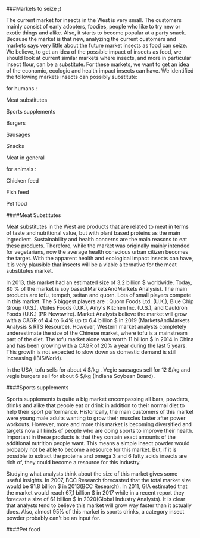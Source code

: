 ###Markets to seize ;)

The current market for insects in the West is very small. The customers mainly consist of early adopters, foodies, people who like to try new or exotic things and alike. Also, it starts to become popular at a party snack. Because the market is that new, analyzing the current customers and markets says very little about the future market insects as food can seize. We believe, to get an idea of the possible impact of insects as food, we should look at current similar markets where insects, and more in particular insect flour, can be a substitute. For these markets, we want to get an idea of the economic, ecologic and health impact insects can have. We identified the following markets insects can possibly substitute:

for humans :

Meat substitutes

Sports supplements

Burgers

Sausages

Snacks

Meat in general

for animals :

Chicken feed

Fish feed

Pet food

####Meat Substitutes

Meat substitutes in the West are products that are related to meat in terms of taste and nutritional value, but with plant based proteins as the main ingredient. Sustainability and health concerns are the main reasons to eat these products. Therefore, while the market was originally mainly intended for vegetarians, now the average health conscious urban citizen becomes the target. With the apparent health and ecological impact insects can have, it is very plausible that insects will be a viable alternative for the meat substitutes market.

In 2013, this market had an estimated size of 3.2 billion $ worldwide. Today, 80 % of the market is soy based(MarketsAndMarkets Analysis). The main products are tofu, tempeh, seitan and quorn. Lots of small players compete in this market. The 5 biggest players are : Quorn Foods Ltd. (U.K.), Blue Chip Group (U.S.), Vbites Foods (U.K.), Amy's Kitchen Inc. (U.S.), and Cauldron Foods (U.K.) (PR Newswire). Market Analysts believe the market will grow with a CAGR of 4.4 to 6.4% up to 6.4 billion $ in 2019 (MarketsAndMarkets Analysis & RTS Resource). However, Western market analysts completely underestimate the size of the Chinese market, where tofu is a mainstream part of the diet. The tofu market alone was worth 11 billion $ in 2014 in China and has been growing with a CAGR of 20% a year during the last 5 years. This growth is not expected to slow down as domestic demand is still increasing (IBISWorld).

In the USA, tofu sells for about 4 $/kg . Vegie sausages sell for 12 $/kg and vegie burgers sell for about 6 $/kg (Indiana Soybean Board).

####Sports supplements

Sports supplements is quite a big market encompassing all bars, powders, drinks and alike that people eat or drink in addition to their normal diet to help their sport performance. Historically, the main customers of this market were young male adults wanting to grow their muscles faster after power workouts. However, more and more this market is becoming diversified and targets now all kinds of people who are doing sports to improve their health. Important in these products is that they contain exact amounts of  the additional nutrition people want. This means a simple insect powder would probably not be able to become a resource for this market. But, if it is possible to extract the proteins and omega 3 and 6 fatty acids insects are rich of, they could become a resource for this industry.

Studying what analysts think about the size of this market gives some useful insights. In 2007, BCC Research forecasted that the total market size would be 91.8 billion $ in 2013(BCC Research). In 2011, GIA estimated that the market would reach 67,1 billion $ in 2017 while in a recent report they forecast a size of 61 billion $ in 2020(Global Industry Analysts). It is clear that analysts tend to believe this market will grow way faster than it actually does. Also, almost 95% of this market is sports drinks, a category insect powder probably can't be an input for.

####Pet food
